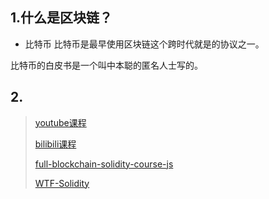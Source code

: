## 1.什么是区块链？+ 比特币比特币是最早使用区块链这个跨时代就是的协议之一。比特币的白皮书是一个叫中本聪的匿名人士写的。## 2.> [youtube课程](https://www.youtube.com/watch?v=gyMwXuJrbJQ)> > [bilibili课程](https://www.bilibili.com/video/BV1Ca411n7ta/?p=3&spm_id_from=pageDriver&vd_source=25386879901fc7408697cbf150271edb)> > [full-blockchain-solidity-course-js](https://github.com/smartcontractkit/full-blockchain-solidity-course-js?tab=readme-ov-file)> > [WTF-Solidity](https://github.com/AmazingAng/WTF-Solidity)